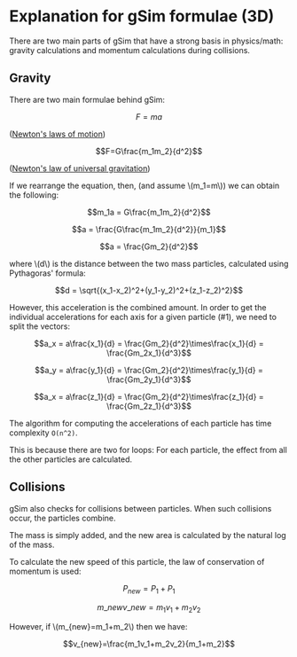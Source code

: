 # Explanation for gSim formulae (3D)

There are two main parts of gSim that have a strong basis in physics/math: gravity calculations and momentum calculations during collisions.

## Gravity

There are two main formulae behind gSim:

$$F=ma$$

\([Newton's laws of motion](https://en.wikipedia.org/wiki/Newton%27s_laws_of_motion)\)

$$F=G\frac{m_1m_2}{d^2}$$

\([Newton's law of universal gravitation](https://en.wikipedia.org/wiki/Newton%27s_law_of_universal_gravitation)\)

If we rearrange the equation, then, (and assume \\(m_1=m\\)) we can obtain the following:

$$m_1a = G\frac{m_1m_2}{d^2}$$

$$a = \frac{G\frac{m_1m_2}{d^2}}{m_1}$$

$$a = \frac{Gm_2}{d^2}$$

where \\(d\\) is the distance between the two mass particles, calculated using Pythagoras' formula:

$$d = \sqrt{(x_1-x_2)^2+(y_1-y_2)^2+(z_1-z_2)^2}$$

However, this acceleration is the combined amount. In order to get the individual accelerations for each axis for a given particle (#1), we need to split the vectors:

$$a_x = a\frac{x_1}{d} = \frac{Gm_2}{d^2}\times\frac{x_1}{d} = \frac{Gm_2x_1}{d^3}$$

$$a_y = a\frac{y_1}{d} = \frac{Gm_2}{d^2}\times\frac{y_1}{d} = \frac{Gm_2y_1}{d^3}$$

$$a_x = a\frac{z_1}{d} = \frac{Gm_2}{d^2}\times\frac{z_1}{d} = \frac{Gm_2z_1}{d^3}$$

The algorithm for computing the accelerations of each particle has time complexity `O(n^2)`.

This is because there are two for loops: For each particle, the effect from all the other particles are calculated.

## Collisions

gSim also checks for collisions between particles. When such collisions occur, the particles combine.

The mass is simply added, and the new area is calculated by the natural log of the mass.

To calculate the new speed of this particle, the law of conservation of momentum is used:

$$P_{new}=P_1+P_1$$

$$m\_{new}v\_{new}=m_1v_1+m_2v_2$$

However, if \\(m_{new}=m_1+m_2\\) then we have:

$$v_{new}=\frac{m_1v_1+m_2v_2}{m_1+m_2}$$
